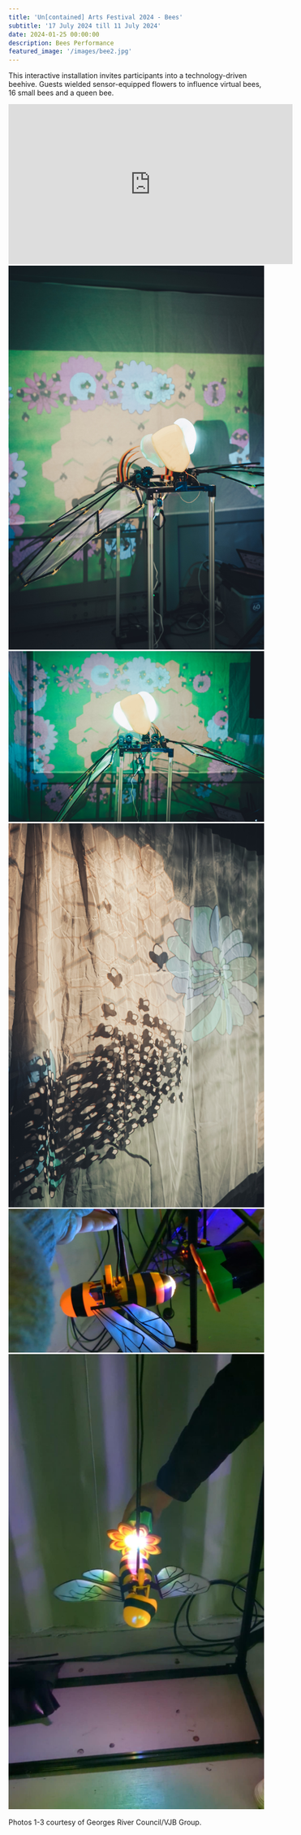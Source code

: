 ```yaml
---
title: 'Un[contained] Arts Festival 2024 - Bees'
subtitle: '17 July 2024 till 11 July 2024'
date: 2024-01-25 00:00:00
description: Bees Performance
featured_image: '/images/bee2.jpg'
---
```


This interactive installation invites participants into a technology-driven beehive. Guests wielded sensor-equipped flowers to influence virtual bees, 16 small bees and a queen bee.


<iframe width="560" height="315" src="https://www.youtube.com/embed/9Hen8YCSvsg?si=ZydWFEu2fP9098HZ" title="YouTube video player" frameborder="0" allow="accelerometer; autoplay; clipboard-write; encrypted-media; gyroscope; picture-in-picture; web-share" referrerpolicy="strict-origin-when-cross-origin" allowfullscreen></iframe>



<div class="gallery" data-columns="2">
    <img src="/images/bee1.jpg">
    <img src="/images/bee2.jpg">
    <img src="/images/bee3.jpg">
    <img src="/images/bee4.jpeg">
    <img src="/images/bee5.jpeg">
</div>

Photos 1-3 courtesy of Georges River Council/VJB Group.